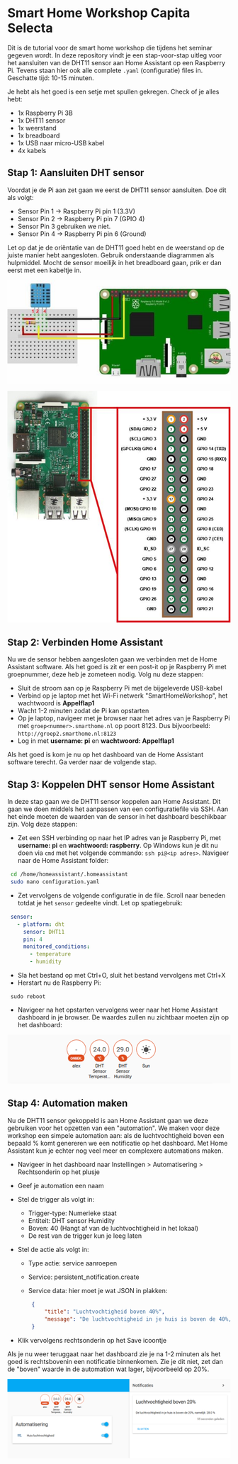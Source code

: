 # Smart Home Workshop Capita Selecta

Dit is de tutorial voor de smart home workshop die tijdens het seminar gegeven wordt. In deze repository vindt je een stap-voor-stap uitleg voor het aansluiten van de DHT11 sensor aan Home Assistant op een Raspberry Pi. Tevens staan hier ook alle complete `.yaml` (configuratie) files in. Geschatte tijd: 10-15 minuten.

Je hebt als het goed is een setje met spullen gekregen. Check of je alles hebt:

- 1x Raspberry Pi 3B
- 1x DHT11 sensor
- 1x weerstand
- 1x breadboard
- 1x USB naar micro-USB kabel
- 4x kabels

## Stap 1: Aansluiten DHT sensor

Voordat je de Pi aan zet gaan we eerst de DHT11 sensor aansluiten. Doe dit als volgt:

- Sensor Pin 1 -> Raspberry Pi pin 1 (3.3V)
- Sensor Pin 2 -> Raspberry Pi pin 7 (GPIO 4)
- Sensor Pin 3  gebruiken we niet.
- Sensor Pin 4 -> Raspberry Pi pin 6 (Ground)

Let op dat je de oriëntatie van de DHT11 goed hebt en de weerstand op de juiste manier hebt aangesloten. Gebruik onderstaande diagrammen als hulpmiddel. Mocht de sensor moeilijk in het breadboard gaan, prik er dan eerst met een kabeltje in.

![Aansluiting](aansluiting.jpg)

![GPIO pins](gpio.jpg)

## Stap 2: Verbinden Home Assistant

Nu we de sensor hebben aangesloten gaan we verbinden met de Home Assistant software. Als het goed is zit er een post-it op je Raspberry Pi met groepnummer, deze heb je zometeen nodig. Volg nu deze stappen:

- Sluit de stroom aan op je Raspberry Pi met de bijgeleverde USB-kabel
- Verbind op je laptop met het Wi-Fi netwerk "SmartHomeWorkshop", het wachtwoord is **Appelflap1**
- Wacht 1-2 minuten zodat de Pi kan opstarten
- Op je laptop, navigeer met je browser naar het adres van je Raspberry Pi met `groep<nummer>.smarthome.nl` op poort 8123. Dus bijvoorbeeld: `http://groep2.smarthome.nl:8123`
- Log in met **username: pi** en **wachtwoord: Appelflap1**

Als het goed is kom je nu op het dashboard van de Home Assistant software terecht. Ga verder naar de volgende stap.

## Stap 3: Koppelen DHT sensor Home Assistant

In deze stap gaan we de DHT11 sensor koppelen aan Home Assistant. Dit gaan we doen middels het aanpassen van een configuratiefile via SSH. Aan het einde moeten de waarden van de sensor in het dashboard beschikbaar zijn. Volg deze stappen:

- Zet een SSH verbinding op naar het IP adres van je Raspberry Pi, met **username: pi** en **wachtwoord: raspberry**. Op Windows kun je dit nu doen via `cmd` met het volgende commando: `ssh pi@<ip adres>`. Navigeer naar de Home Assistant folder:

 ```bash
  cd /home/homeassistant/.homeassistant
  sudo nano configuration.yaml
  ```

- Zet vervolgens de volgende configuratie in de file. Scroll naar beneden totdat je het `sensor` gedeelte vindt. Let op spatiegebruik:

 ```yaml
  sensor:
    - platform: dht
      sensor: DHT11
      pin: 4
      monitored_conditions:
        - temperature
        - humidity
  ```

- Sla het bestand op met Ctrl+O, sluit het bestand vervolgens met Ctrl+X
- Herstart nu de Raspberry Pi:

 ```shell
  sudo reboot
  ```

- Navigeer na het opstarten vervolgens weer naar het Home Assistant dashboard in je browser. De waardes zullen nu zichtbaar moeten zijn op het dashboard:

![DHT11 in dashboard](dashboard.png)

## Stap 4: Automation maken

Nu de DHT11 sensor gekoppeld is aan Home Assistant gaan we deze gebruiken voor het opzetten van een "automation". We maken voor deze workshop een simpele automation aan: als de luchtvochtigheid boven een bepaald % komt genereren we een notificatie op het dashboard. Met Home Assistant kun je echter nog veel meer en complexere automations maken.

- Navigeer in het dashboard naar Instellingen > Automatisering > Rechtsonderin op het plusje

- Geef je automation een naam

- Stel de trigger als volgt in:

  - Trigger-type: Numerieke staat
  - Entiteit: DHT sensor Humidity
  - Boven: 40 (Hangt af van de luchtvochtigheid in het lokaal)
  - De rest van de trigger kun je leeg laten

- Stel de actie als volgt in:

  - Type actie: service aanroepen

  - Service: persistent_notification.create

  - Service data: hier moet je wat JSON in plakken:

     ```json
      {
          "title": "Luchtvochtigheid boven 40%",
          "message": "De luchtvochtigheid in je huis is boven de 40%, namelijk: {{ states.sensor.dht_sensor_humidity.state_with_unit }}"
      }
      ```

- Klik vervolgens rechtsonderin op het Save icoontje

Als je nu weer teruggaat naar het dashboard zie je na 1-2 minuten als het goed is rechtsbovenin een notificatie binnenkomen. Zie je dit niet, zet dan de "boven" waarde in de automation wat lager, bijvoorbeeld op 20%.

![Eindsituatie](einde.png)
